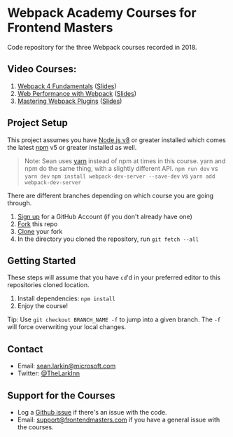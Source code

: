# Webpack Academy Courses for Frontend Masters
Code repository for the three Webpack courses recorded in 2018.

## Video Courses:
1. [Webpack 4 Fundamentals](https://frontendmasters.com/courses/webpack-fundamentals/) ([Slides](https://docs.google.com/presentation/d/1hFtMCMo62DgOIc-9OwgaVwPZHwv1cgMELArHcMbXlSI/edit#slide=id.g15e96ef847_0_0))
2. [Web Performance with Webpack](https://frontendmasters.com/courses/performance-webpack/) ([Slides](https://docs.google.com/presentation/d/1FW3GT9Ww1S6SEGu8HAO5eRZUFggfVuFE2ievNCDWVDo/edit?usp=sharing))
3. [Mastering Webpack Plugins](https://frontendmasters.com/courses/webpack-plugins/) ([Slides](https://docs.google.com/presentation/d/1P5f-cK4jlhGQIfPQ_vaYFRWV464kBb5UaUBkfRjBp4Y/edit?usp=sharing))

## Project Setup
This project assumes you have [Node.js v8](http://nodejs.org/) or greater installed which comes
the latest [npm](https://www.npmjs.com/) v5 or greater installed as well. 

> Note: Sean uses [yarn](https://yarnpkg.com/lang/en/) instead of npm at times in this course. yarn and npm do the same thing, with a slightly different API.
> `npm run dev` vs `yarn dev`
> `npm install webpack-dev-server --save-dev` vs `yarn add webpack-dev-server`

There are different branches depending on which course you are going through.

1. [Sign up](https://github.com/join) for a GitHub Account (if you don't already have one)
2. [Fork](https://help.github.com/articles/fork-a-repo/) this repo
3. [Clone](https://help.github.com/articles/cloning-a-repository/) your fork
4. In the directory you cloned the repository, run `git fetch --all`

## Getting Started
These steps will assume that you have `cd`'d in your preferred editor to this repositories cloned location.

1. Install dependencies: `npm install`
2. Enjoy the course!

Tip: Use `git checkout BRANCH_NAME -f` to jump into a given branch. The `-f` will force overwriting your local changes.

## Contact
* Email: sean.larkin@microsoft.com
* Twitter: [@TheLarkInn](https://twitter.com/thelarkinn)

## Support for the Courses
* Log a [Github issue](https://github.com/thelarkinn/webpack-workshop-2018/issues) if there's an issue with the code.
* Email: support@frontendmasters.com if you have a general issue with the courses.
